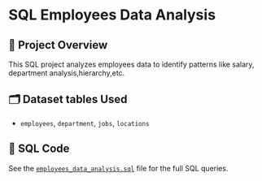 # SQL Employees Data Analysis

## 📌 Project Overview
This SQL project analyzes employees data to identify patterns like salary, department analysis,hierarchy,etc.

## 🗂️ Dataset tables Used
- `employees`, `department`, `jobs`, `locations`

## 📜 SQL Code
See the [`employees_data_analysis.sql`]((https://github.com/vrushabhjlk/SQL-Projects-Portfolio/blob/main/Employees_Data_Analysis/Employees_Data_Analysis.sql)) file for the full SQL queries.
